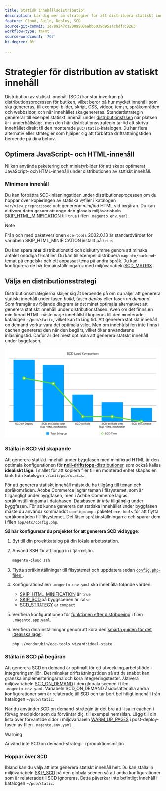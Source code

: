 ```yaml
---
title: Statisk innehållsdistribution
description: Lär dig mer om strategier för att distribuera statiskt innehåll, som bilder, skript och CSS, i Adobe Commerce i molninfrastrukturprojekt.
feature: Cloud, Build, Deploy, SCD
source-git-commit: 1e789247c12009908eabb6039d951acbdfcc9263
workflow-type: tm+mt
source-wordcount: '707'
ht-degree: 0%

---
```


# Strategier för distribution av statiskt innehåll

Distribution av statiskt innehåll (SCD) har stor inverkan på distributionsprocessen för butiken, vilket beror på hur mycket innehåll som ska genereras, till exempel bilder, skript, CSS, videor, teman, språkområden och webbsidor, och när innehållet ska genereras. Standardstrategin genererar till exempel statiskt innehåll under [distributionsfasen](process.md#deploy-phase-deploy-phase) när platsen är i underhållsläge, men den här distributionsstrategin tar tid att skriva innehållet direkt till den monterade `pub/static`-katalogen. Du har flera alternativ eller strategier som hjälper dig att förbättra driftsättningstiden beroende på dina behov.

## Optimera JavaScript- och HTML-innehåll

Ni kan använda paketering och miniatyrbilder för att skapa optimerat JavaScript- och HTML-innehåll under distributionen av statiskt innehåll.

### Minimera innehåll

Du kan förbättra SCD-inläsningstiden under distributionsprocessen om du hoppar över kopieringen av statiska vyfiler i katalogen `var/view_preprocessed` och genererar _minified_ HTML vid begäran. Du kan aktivera detta genom att ange den globala miljövariabeln [SKIP_HTML_MINIFICATION](../environment/variables-global.md#skiphtmlminification) till `true` i filen `.magento.env.yaml`.

>[!NOTE]
>
>Från och med paketversionen `ece-tools` 2002.0.13 är standardvärdet för variabeln SKIP_HTML_MINIFICATION inställt på `true`.

Du kan spara **mer** distributionstid och diskutrymme genom att minska antalet onödiga temafiler. Du kan till exempel distribuera `magento/backend`-temat på engelska och ett anpassat tema på andra språk. Du kan konfigurera de här temainställningarna med miljövariabeln [SCD_MATRIX](../environment/variables-deploy.md#scdmatrix) .

## Välja en distributionsstrategi

Distributionsstrategierna skiljer sig åt beroende på om du väljer att generera statiskt innehåll under fasen _build_, fasen _deploy_ eller fasen _on demand_. Som framgår av följande diagram är det minst optimala alternativet att generera statiskt innehåll under distributionsfasen. Även om det finns en minifierad HTML måste varje innehållsfil kopieras till den monterade katalogen `~/pub/static`, vilket kan ta lång tid. Att generera statiskt innehåll on demand verkar vara det optimala valet. Men om innehållsfilen inte finns i cachen genereras den när den begärs, vilket ökar användarens inläsningstid. Därför är det mest optimala att generera statiskt innehåll under byggfasen.

![SCD-belastningsjämförelse](../../assets/scd-load-times.png)

### Ställa in SCD vid skapande

Att generera statiskt innehåll under byggfasen med minifierad HTML är den optimala konfigurationen för [**noll-driftstopp**-distributioner](reduce-downtime.md), som också kallas **idealiskt läge**. I stället för att kopiera filer till en monterad enhet skapas en länk från katalogen `./init/pub/static`.

För att generera statiskt innehåll måste du ha tillgång till teman och språkområden. Adobe Commerce lagrar teman i filsystemet, som är tillgängligt under byggfasen, men i Adobe Commerce lagras språkinställningarna i databasen. Databasen är _inte_ tillgänglig under byggfasen. För att kunna generera det statiska innehållet under byggfasen måste du använda kommandot `config:dump` i paketet `ece-tools` för att flytta språkområden till filsystemet. Det läser språkinställningarna och sparar dem i filen `app/etc/config.php`.

**Så här konfigurerar du projektet för att generera SCD vid bygge**:

1. Byt till din projektkatalog på din lokala arbetsstation.
1. Använd SSH för att logga in i fjärrmiljön.

   ```bash
   magento-cloud ssh
   ```

1. Flytta språkinställningar till filsystemet och uppdatera sedan [`config.php`-filen ](../development/commerce-version.md#create-a-configphp-file).

1. Konfigurationsfilen `.magento.env.yaml` ska innehålla följande värden:

   - [SKIP_HTML_MINIFICATION](../environment/variables-global.md#skip_html_minification) är `true`
   - [SKIP_SCD](../environment/variables-build.md#skip_scd) på byggscenen är `false`
   - [SCD_STRATEGY](../environment/variables-build.md#scd_strategy) är `compact`

1. Verifiera konfigurationen för [funktionen efter distribuering](../application/hooks-property.md) i filen `.magento.app.yaml`.

1. Verifiera dina inställningar genom att köra den [smarta guiden för det idealiska läget](smart-wizards.md).

   ```bash
   php ./vendor/bin/ece-tools wizard:ideal-state
   ```

### Ställa in SCD på begäran

Att generera SCD on demand är optimalt för ett utvecklingsarbetsflöde i integreringsmiljön. Det minskar driftsättningstiden så att du snabbt kan granska implementeringarna och köra integreringstester. Aktivera miljövariabeln [SCD_ON_DEMAND](../environment/variables-global.md#scdondemand) i den globala scenen i filen `.magento.env.yaml`. Variabeln SCD_ON_DEMAND åsidosätter alla andra konfigurationer som är relaterade till SCD och tar bort befintligt innehåll från katalogen `~/pub/static`.

När du använder SCD on demand-strategin är det bra att läsa in cachen i förväg med sidor som du förväntar dig, till exempel hemsidan. Lägg till din lista över förväntade sidor i miljövariabeln [WARM_UP_PAGES](../environment/variables-post-deploy.md#warmuppages) i post-deploy-fasen av filen `.magento.env.yaml`.

>[!WARNING]
>
>Använd inte SCD on demand-strategin i produktionsmiljön.

### Hoppar över SCD

Ibland kan du välja att inte generera statiskt innehåll helt. Du kan ställa in miljövariabeln [SKIP_SCD](../environment/variables-build.md#skipscd) på den globala scenen så att andra konfigurationer som är relaterade till SCD ignoreras. Detta påverkar inte befintligt innehåll i katalogen `~/pub/static`.
